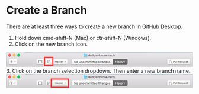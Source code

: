 # Create a Branch

There are at least three ways to create a new branch in GitHub Desktop.

1. Hold down cmd-shift-N (Mac) or ctr-shift-N (Windows).
2. Click on the new branch icon.
<img src="taskbar-new-branch-icon.png"/>
3. Click on the branch selection dropdown. Then enter a new branch name.
<img src="taskbar-branch-menu.png"/>
